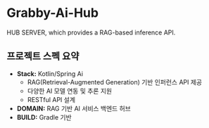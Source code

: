 # Grabby-Ai-Hub

HUB SERVER, which provides a RAG-based inference API.


## 프로젝트 스펙 요약

- **Stack:** Kotlin/Spring Ai
  - RAG(Retrieval-Augmented Generation) 기반 인퍼런스 API 제공
  - 다양한 AI 모델 연동 및 추론 지원
  - RESTful API 설계
- **DOMAIN:** RAG 기반 AI 서비스 백엔드 허브
- **BUILD:** Gradle 기반
